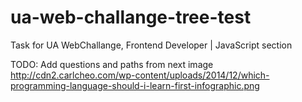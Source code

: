 # ua-web-challange-tree-test
Task for UA WebChallange, Frontend Developer | JavaScript section

TODO: Add questions and paths from next image http://cdn2.carlcheo.com/wp-content/uploads/2014/12/which-programming-language-should-i-learn-first-infographic.png
